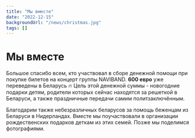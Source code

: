 ```yaml
---
title: "Мы вместе"
date: "2022-12-15"
backgroundUrl: "/news/christmas.jpg"
tags: []
---
```


# Мы вместе

Большое спасибо всем, кто участвовал в сборе денежной помощи при покупке билетов на концерт группы NAVIBAND. 
**600 евро** уже переведены в Беларусь 🔥 
Цель этой денежной суммы - новогодние подарки детям, родители которых сейчас находятся за решеткой в Беларуси,
а также праздничные передачи самим политзаключённым. 

Благодарим также небезразличных беларусов за помощь беженцам из Беларуси в Нидерландах. Вместе мы поучаствовали в
организации рождественских подарков деткам из этих семей. Позже мы поделимся фотографиями. 
